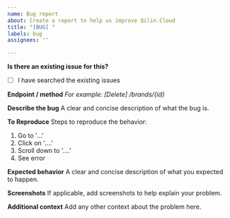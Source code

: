 ```yaml
---
name: Bug report
about: Create a report to help us improve Qilin.Cloud
title: "[BUG] "
labels: bug
assignees: ''

---
```


**Is there an existing issue for this?**
- [ ] I have searched the existing issues

**Endpoint / method**
_For example: [Delete] /brands/{id}_

**Describe the bug**
A clear and concise description of what the bug is.

**To Reproduce**
Steps to reproduce the behavior:
1. Go to '...'
2. Click on '....'
3. Scroll down to '....'
4. See error

**Expected behavior**
A clear and concise description of what you expected to happen.

**Screenshots**
If applicable, add screenshots to help explain your problem.

**Additional context**
Add any other context about the problem here.
